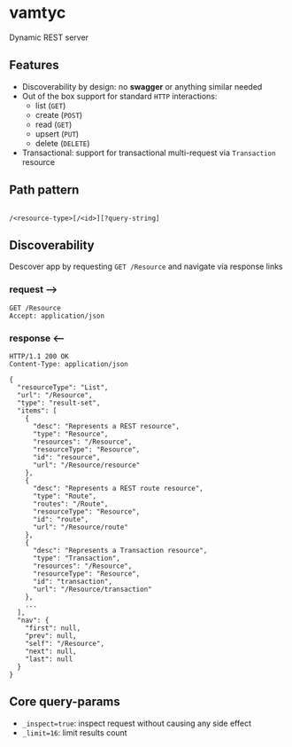# vamtyc

Dynamic REST server

## Features

- Discoverability by design: no **swagger** or anything similar needed
- Out of the box support for standard `HTTP` interactions:
  - list (`GET`)
  - create (`POST`)
  - read (`GET`)
  - upsert (`PUT`)
  - delete (`DELETE`)
- Transactional: support for transactional multi-request via `Transaction` resource

## Path pattern

``` http

/<resource-type>[/<id>][?query-string]
```

## Discoverability

Descover app by requesting `GET /Resource` and navigate via response links

### request -->

```http
GET /Resource
Accept: application/json
```

### response <--

```http
HTTP/1.1 200 OK
Content-Type: application/json

{
  "resourceType": "List",
  "url": "/Resource",
  "type": "result-set",
  "items": [
    {
      "desc": "Represents a REST resource",
      "type": "Resource",
      "resources": "/Resource",
      "resourceType": "Resource",
      "id": "resource",
      "url": "/Resource/resource"
    },
    {
      "desc": "Represents a REST route resource",
      "type": "Route",
      "routes": "/Route",
      "resourceType": "Resource",
      "id": "route",
      "url": "/Resource/route"
    },
    {
      "desc": "Represents a Transaction resource",
      "type": "Transaction",
      "resources": "/Resource",
      "resourceType": "Resource",
      "id": "transaction",
      "url": "/Resource/transaction"
    },
    ...
  ],
  "nav": {
    "first": null,
    "prev": null,
    "self": "/Resource",
    "next": null,
    "last": null
  }
}
```

## Core query-params

- `_inspect=true`: inspect request without causing any side effect
- `_limit=16`: limit results count
